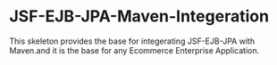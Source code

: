 # JSF-EJB-JPA-Maven-Integeration
This skeleton provides the base for integerating JSF-EJB-JPA with Maven.and it is the base for any Ecommerce Enterprise Application.
